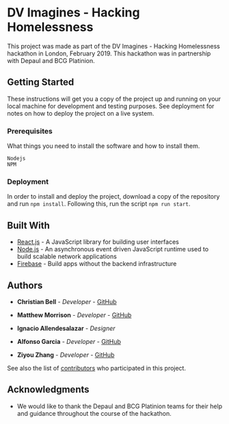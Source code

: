 # DV Imagines - Hacking Homelessness

This project was made as part of the DV Imagines - Hacking Homelessness hackathon in London, February 2019. This hackathon was in partnership with Depaul and BCG Platinion.

## Getting Started

These instructions will get you a copy of the project up and running on your local machine for development and testing purposes. See deployment for notes on how to deploy the project on a live system.

### Prerequisites

What things you need to install the software and how to install them.

```
Nodejs
NPM
```

### Deployment

In order to install and deploy the project, download a copy of the repository and run `npm install`. Following this, run the script `npm run start`.


## Built With

* [React.js](https://reactjs.org/) - A JavaScript library for building user interfaces
* [Node.js](https://nodejs.org/en/) - An asynchronous event driven JavaScript runtime used to build scalable network applications
* [Firebase](https://firebase.google.com/) - Build apps without the backend infrastructure
## Authors

* **Christian Bell** - *Developer* -  [GitHub](https://github.com/ChristianBell1995)

* **Matthew Morrison** - *Developer* -  [GitHub](https://github.com/matthewsmorrison)

* **Ignacio Allendesalazar** - *Designer*

* **Alfonso Garcia** - *Developer* -  [GitHub](https://github.com/alfonsogarciadecorral)

* **Ziyou Zhang** - *Developer* -  [GitHub](https://github.com/TeaDrinker42)

See also the list of [contributors](https://github.com/matthewsmorrison/Depaul-Hackathon/contributors) who participated in this project.

## Acknowledgments

* We would like to thank the Depaul and BCG Platinion teams for their help and guidance throughout the course of the hackathon.
